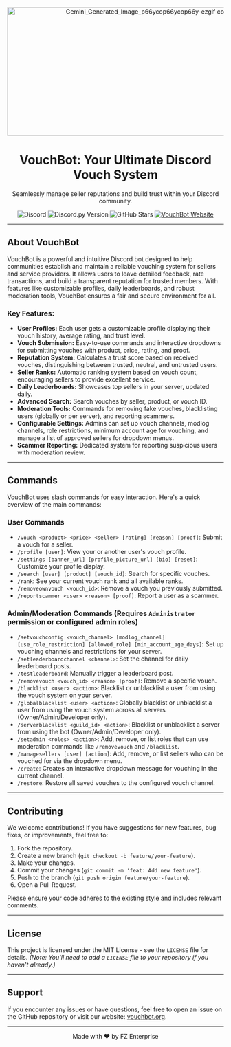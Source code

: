 <div align="center">
  <img width="832" height="300" alt="Gemini_Generated_Image_p66ycop66ycop66y-ezgif com-resize_1_-removebg-preview" src="https://github.com/user-attachments/assets/82793435-a0ee-4f6d-8c02-61d09757f9c0" />
  <h1>VouchBot: Your Ultimate Discord Vouch System</h1>
  <p>Seamlessly manage seller reputations and build trust within your Discord community.</p>
  <p>
    <img src="https://img.shields.io/discord/1366082447602618440?style=for-the-badge&logo=discord&logoColor=%23ea268e&label=FZ%20ETP&color=%23ea268e&cacheSeconds=3600&link=https%3A%2F%2Fdiscord.gg%2F9hKGaukd2U" alt="Discord">
    <img src="https://img.shields.io/badge/Discord.py-2.3.2-purple.svg?style=for-the-badge&logo=discord" alt="Discord.py Version">
    <img src="https://img.shields.io/github/stars/ASMRoyal/Vouch.?style=for-the-badge&color=purple" alt="GitHub Stars">
    <a href="https://vouchbot.org" target="_blank">
      <img src="https://img.shields.io/badge/Website-VouchBot-blueviolet?style=for-the-badge&logo=netlify&logoColor=%23ea268e" alt="VouchBot Website">
    </a>
  </p>
</div>

---

## About VouchBot

VouchBot is a powerful and intuitive Discord bot designed to help communities establish and maintain a reliable vouching system for sellers and service providers. It allows users to leave detailed feedback, rate transactions, and build a transparent reputation for trusted members. With features like customizable profiles, daily leaderboards, and robust moderation tools, VouchBot ensures a fair and secure environment for all.

### Key Features:

* **User Profiles:** Each user gets a customizable profile displaying their vouch history, average rating, and trust level.
* **Vouch Submission:** Easy-to-use commands and interactive dropdowns for submitting vouches with product, price, rating, and proof.
* **Reputation System:** Calculates a trust score based on received vouches, distinguishing between trusted, neutral, and untrusted users.
* **Seller Ranks:** Automatic ranking system based on vouch count, encouraging sellers to provide excellent service.
* **Daily Leaderboards:** Showcases top sellers in your server, updated daily.
* **Advanced Search:** Search vouches by seller, product, or vouch ID.
* **Moderation Tools:** Commands for removing fake vouches, blacklisting users (globally or per server), and reporting scammers.
* **Configurable Settings:** Admins can set up vouch channels, modlog channels, role restrictions, minimum account age for vouching, and manage a list of approved sellers for dropdown menus.
* **Scammer Reporting:** Dedicated system for reporting suspicious users with moderation review.

---

## Commands

VouchBot uses slash commands for easy interaction. Here's a quick overview of the main commands:

### User Commands

* `/vouch <product> <price> <seller> [rating] [reason] [proof]`: Submit a vouch for a seller.
* `/profile [user]`: View your or another user's vouch profile.
* `/settings [banner_url] [profile_picture_url] [bio] [reset]`: Customize your profile display.
* `/search [user] [product] [vouch_id]`: Search for specific vouches.
* `/rank`: See your current vouch rank and all available ranks.
* `/removeownvouch <vouch_id>`: Remove a vouch you previously submitted.
* `/reportscammer <user> <reason> [proof]`: Report a user as a scammer.

### Admin/Moderation Commands (Requires `Administrator` permission or configured admin roles)

* `/setvouchconfig <vouch_channel> [modlog_channel] [use_role_restriction] [allowed_role] [min_account_age_days]`: Set up vouching channels and restrictions for your server.
* `/setleaderboardchannel <channel>`: Set the channel for daily leaderboard posts.
* `/testleaderboard`: Manually trigger a leaderboard post.
* `/removevouch <vouch_id> <reason> [proof]`: Remove a specific vouch.
* `/blacklist <user> <action>`: Blacklist or unblacklist a user from using the vouch system on your server.
* `/globalblacklist <user> <action>`: Globally blacklist or unblacklist a user from using the vouch system across all servers (Owner/Admin/Developer only).
* `/serverblacklist <guild_id> <action>`: Blacklist or unblacklist a server from using the bot (Owner/Admin/Developer only).
* `/setadmin <roles> <action>`: Add, remove, or list roles that can use moderation commands like `/removevouch` and `/blacklist`.
* `/managesellers [user] [action]`: Add, remove, or list sellers who can be vouched for via the dropdown menu.
* `/create`: Creates an interactive dropdown message for vouching in the current channel.
* `/restore`: Restore all saved vouches to the configured vouch channel.

---

## Contributing

We welcome contributions! If you have suggestions for new features, bug fixes, or improvements, feel free to:

1.  Fork the repository.
2.  Create a new branch (`git checkout -b feature/your-feature`).
3.  Make your changes.
4.  Commit your changes (`git commit -m 'feat: Add new feature'`).
5.  Push to the branch (`git push origin feature/your-feature`).
6.  Open a Pull Request.

Please ensure your code adheres to the existing style and includes relevant comments.

---

## License

This project is licensed under the MIT License - see the `LICENSE` file for details.
*(Note: You'll need to add a `LICENSE` file to your repository if you haven't already.)*

---

## Support

If you encounter any issues or have questions, feel free to open an issue on the GitHub repository or visit our website: [vouchbot.org](https://vouchbot.org).

---

<div align="center">
  <p>Made with ❤️ by FZ Enterprise</p>
</div>
